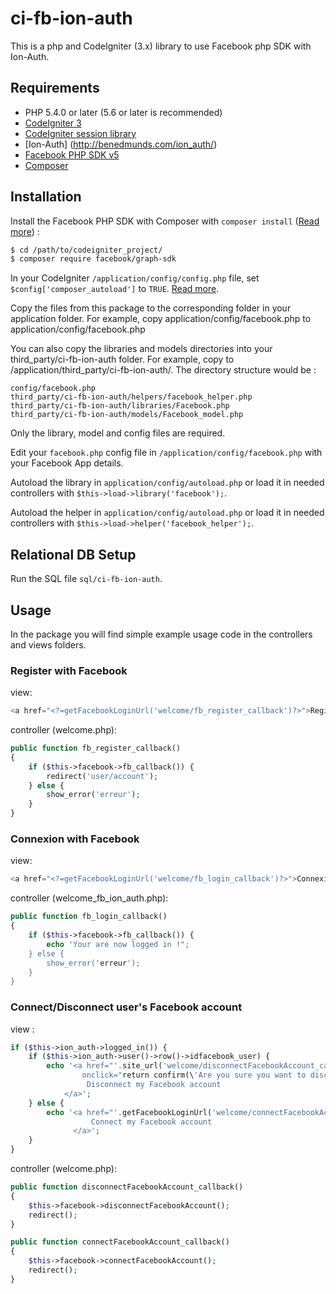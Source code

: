# ci-fb-ion-auth
This is a php and CodeIgniter (3.x) library to use Facebook php SDK with Ion-Auth.

## Requirements
- PHP 5.4.0 or later (5.6 or later is recommended)
- [CodeIgniter 3](https://www.codeigniter.com/)
- [CodeIgniter session library](https://www.codeigniter.com/userguide3/libraries/sessions.html)
- [Ion-Auth] (http://benedmunds.com/ion_auth/)
- [Facebook PHP SDK v5](https://developers.facebook.com/docs/php/gettingstarted/5.0.0)
- [Composer](https://getcomposer.org/)

## Installation

Install the Facebook PHP SDK with Composer with `composer install` ([Read more](https://developers.facebook.com/docs/php/gettingstarted#install-composer)) :

```sh
$ cd /path/to/codeigniter_project/
$ composer require facebook/graph-sdk
```
In your CodeIgniter `/application/config/config.php` file, set `$config['composer_autoload']` to `TRUE`. [Read more](https://www.codeigniter.com/user_guide/general/autoloader.html).

Copy the files from this package to the corresponding folder in your application folder. For example, copy application/config/facebook.php to application/config/facebook.php

You can also copy the libraries and models directories into your third_party/ci-fb-ion-auth folder. For example, copy to /application/third_party/ci-fb-ion-auth/. The directory structure would be :

    config/facebook.php
    third_party/ci-fb-ion-auth/helpers/facebook_helper.php
    third_party/ci-fb-ion-auth/libraries/Facebook.php
    third_party/ci-fb-ion-auth/models/Facebook_model.php
Only the library, model and config files are required.

Edit your `facebook.php` config file in `/application/config/facebook.php` with your Facebook App details.

Autoload the library in `application/config/autoload.php` or load it in needed controllers with `$this->load->library('facebook');`.

Autoload the helper in `application/config/autoload.php` or load it in needed controllers with `$this->load->helper('facebook_helper');`.

## Relational DB Setup
Run the SQL file `sql/ci-fb-ion-auth`.

## Usage
In the package you will find simple example usage code in the controllers and views folders.

### Register with Facebook
view:

```php
<a href="<?=getFacebookLoginUrl('welcome/fb_register_callback')?>">Register with Facebook</a>
```
controller (welcome.php):

```php
public function fb_register_callback()
{
    if ($this->facebook->fb_callback()) {
        redirect('user/account');
    } else {
        show_error('erreur');
    }
}
```

### Connexion with Facebook
view:

```php
<a href="<?=getFacebookLoginUrl('welcome/fb_login_callback')?>">Connexion with Facebook</a>
```
controller (welcome_fb_ion_auth.php):

```php
public function fb_login_callback()
{
    if ($this->facebook->fb_callback()) {
        echo 'Your are now logged in !";
    } else {
        show_error('erreur');
    }
}
```
### Connect/Disconnect user's Facebook account
view :
 
```php
if ($this->ion_auth->logged_in()) {
    if ($this->ion_auth->user()->row()->idfacebook_user) {
        echo '<a href="'.site_url('welcome/disconnectFacebookAccount_callback')."
                onclick="return confirm(\'Are you sure you want to disconnect your facebook account from this application ?\')">
                 Disconnect my Facebook account
            </a>';
    } else {
        echo '<a href="'.getFacebookLoginUrl('welcome/connectFacebookAccount_callback').'">
                  Connect my Facebook account
              </a>';
    }
}
```
controller (welcome.php):

```php
public function disconnectFacebookAccount_callback()
{
    $this->facebook->disconnectFacebookAccount();
    redirect();
}

public function connectFacebookAccount_callback()
{
    $this->facebook->connectFacebookAccount();
    redirect();
}
``` 
